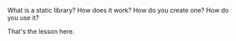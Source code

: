 What is a static library?
How does it work?
How do you create one?
How do you use it?

That's the lesson here.
